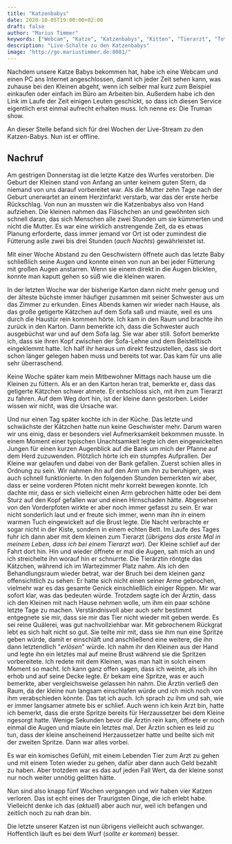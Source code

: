 ```yaml
---
title: "Katzenbabys"
date: 2020-10-05T19:00:00+02:00
draft: false
author: "Marius Timmer"
keywords: ["Webcam", "Katze", "Katzenbabys", "Kitten", "Tierarzt", "Tot", "Einschläfern"]
description: "Live-Schalte zu den Katzenbabys"
image: "http://go.mariustimmer.de:8081/"
---
```


Nachdem unsere Katze Babys bekommen hat, habe ich eine Webcam und einen PC ans Internet angeschlossen, damit ich jeder Zeit sehen kann, was zuhause bei den Kleinen abgeht, wenn ich selber mal kurz zum Beispiel einkaufen oder einfach im Büro am Arbeiten bin. Außerdem habe ich den Link im Laufe der Zeit einigen Leuten geschickt, so dass ich diesen Service eigentlich erst einmal aufrecht erhalten muss. Ich nenne es: Die Truman show.

An dieser Stelle befand sich für drei Wochen der Live-Stream zu den Katzen-Babys. Nun ist er offline.

Nachruf
-------
Am gestrigen Donnerstag ist die letzte Katze des Wurfes verstorben. Die Geburt der Kleinen stand von Anfang an unter keinem guten Stern, da niemand von uns darauf vorbereitet war. Als die Mutter zehn Tage nach der Geburt unerwartet an einem Herzinfarkt verstarb, war das der erste herbe Rückschlag. Von nun an mussten wir die Katzenbabys also von Hand aufziehen. Die kleinen nahmen das Fläschchen an und gewöhnten sich schnell daran, das sich Menschen alle zwei Stunden um sie kümmerten und nicht die Mutter. Es war eine wirklich anstrengende Zeit, da es etwas Planung erforderte, dass immer jemand vor Ort ist oder zumindest die Fütterung aslle zwei bis drei Stunden (_auch Nachts_) gewährleistet ist.

Mit einer Woche Abstand zu den Geschwistern öffnete auch das letzte Baby schließlich seine Augen und konnte einen von nun an bei jeder Fütterung mit großen Augen anstarren. Wenn sie einem direkt in die Augen blickten, konnte man kaputt gehen so süß wie die kleinen waren.

In der letzten Woche war der bisherige Karton dann nicht mehr genug und der älteste büchste immer häufiger zusammen mit seiner Schwester aus um das Zimmer zu erkunden. Eines Abends kamen wir wieder nach Hause, als das große getigerte Kätzchen auf dem Sofa saß und miaute, weil es uns durch die Haustür rein kommen hörte. Ich kam in den Raum und brachte ihn zurück in den Karton. Dann bemerkte ich, dass die Schwester auch ausgebüchst war und auf dem Sofa lag. Sie war aber still. Sofort bemerkte ich, dass sie ihren Kopf zwischen der Sofa-Lehne und dem Beistelltisch eingeklemmt hatte. Ich half ihr heraus um direkt festzustellen, dass sie dort schon länger gelegen haben muss und bereits tot war. Das kam für uns alle sehr überraschend.

Keine Woche später kam mein Mitbewohner Mittags nach hause um die Kleinen zu füttern. Als er an den Karton heran trat, bemerkte er, dass das getigerte Kätzchen schwer atmete. Er entschloss sich, mit ihm zum Tierarzt zu fahren. Auf dem Weg dort hin, ist der kleine dann gestorben. Leider wissen wir nicht, was die Ursache war.

Und nur einen Tag später kochte ich in der Küche. Das letzte und schwächste der Kätzchen hatte nun keine Geschwister mehr. Darum waren wir uns einig, dass er besonders viel Aufmerksamkeit bekommen musste. In einem Moment einer typischen Unachtsamkeit legte ich den eingewickelten Jungen für einen kurzen Augenblick auf die Bank um mich der Pfanne auf dem Herd zuzuwenden. Plötzlich hörte ich ein stumpfes Aufprallen. Der Kleine war gelaufen und dabei von der Bank gefallen. Zuerst schien alles in Ordnung zu sein. Wir nahmen ihn auf den Arm um ihn zu beruhigen, was auch schnell funktionierte. In den folgenden Stunden bemerkten wir aber, dass er seine vorderen Pfoten nicht mehr korrekt bewegen konnte. Ich dachte mir, dass er sich vielleicht einen Arm gebrochen hätte oder bei dem Sturz auf den Kopf gefallen war und einen Hirnschaden hätte. Abgesehen von den Vorderpfoten wirkte er aber noch immer gefasst zu sein. Er war nicht sonderlich laut und er freute sich immer, wenn man ihn in einem warmen Tuch eingewickelt auf die Brust legte. Die Nacht verbrachte er sogar nicht in der Kiste, sondern in einem echten Bett. Im Laufe des Tages fuhr ich dann aber mit dem kleinen zum Tierarzt (_übrigens das erste Mal in meinem Leben, dass ich bei einem Tierarzt war_). Der Kleine schlief auf der Fahrt dort hin. Hin und wieder öffnete er mal die Augen, sah mich an und ich streichelte ihn worauf hin er schnurrte. Die Tierärztin röntgte das Kätzchen, während ich im Wartezimmer Platz nahm. Als ich den Behandlungsraum wieder betrat, war der Bruch bei dem kleinen ganz offensichtlich zu sehen: Er hatte sich nicht einen seiner Arme gebrochen, vielmehr war es das gesamte Genick einschließlich einiger Rippen. Mir war sofort klar, was das bedeuten würde. Trotzdem sagte ich der Ärztin, dass ich den Kleinen mit nach Hause nehmen wolle, um ihm ein paar schöne letzte Tage zu machen. Verständnisvoll aber auch sehr bestimmt entgegnete sie mir, dass sie mir das Tier nicht wieder mit geben werde. Es sei reine Quälerei, was gut nachvollziehbar war. Mit gebrochenem Rückgrat lebt es sich halt nicht so gut. Sie teilte mir mit, dass sie ihm nun eine Spritze geben würde, damit er einschläft und anschließend eine weitere, die ihn dann letztendlich "_erlösen_" würde. Ich nahm ihr den Kleinen aus der Hand und legte ihn ein letztes mal auf meine Brust während sie die Spritzen vorbereitete. Ich redete mit dem Kleinen, was man halt in solch einem Moment so macht. Ich kann ganz offen sagen, dass ich weinte, als ich ihn erhob und auf seine Decke legte. Er bekam eine Spritze, was er auch bemerkte, aber vergleichsweise gelassen hin nahm. Die Ärztin verließ den Raum, da der kleine nun langsam einschlafen würde und ich mich noch von ihm verabschieden könnte. Das tat ich auch. Ich sprach zu ihm und sah, wie er immer langsamer atmete bis er schlief. Auch wenn ich kein Arzt bin, hatte ich bemerkt, dass die erste Spritze bereits für Herzaussetzer bei dem Kleine ngesorgt hatte. Wenige Sekunden bevor die Ärztin rein kam, öffnete er noch einmal die Augen und miaute ein letztes mal. Der Ärztin schien es leid zu tun, dass der kleine anscheinend Herzaussetzer hatte und beilte sich mit der zweiten Spritze. Dann war alles vorbei.

Es war ein komisches Gefühl, mit einem Lebenden Tier zum Arzt zu gehen und mit einem Toten wieder zu gehen, dafür aber dann auch Geld bezahlt zu haben. Aber trotzdem war es das auf jeden Fall Wert, da der kleine sonst nur noch weiter unnötig gelitten hätte.

Nun sind also knapp fünf Wochen vergangen und wir haben vier Katzen verloren. Das ist echt eines der Traurigsten Dinge, die ich erlebt habe. Vielleicht denke ich das (_aktuell_) aber auch nur, weil ich befangen und zeitlich noch zu nah dran bin.

Die letzte unserer Katzen ist nun übrigens vielleicht auch schwanger. Hoffentlich läuft es bei dem Wurf (_sollte er kommen_) besser.
